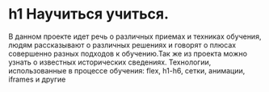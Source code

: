 # h1 Научиться учиться.
В данном проекте идет речь о различных приемах и техниках обучения, людям рассказывают о различных решениях и говорят о плюсах совершенно разных подходов к обучению.Так же из проекта можно узнать о известных исторических сведениях.
Технологии, использованные в процессе обучения: flex, h1-h6, сетки, анимации, iframes и другие